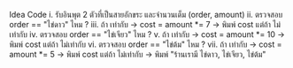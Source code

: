 Idea Code
i. รับอินพุต 2 ตัวที่เป็นสายอักขระ และจำนวนเต็ม (order, amount)
ii. ตรวจสอบ order == "ไข่ดาว" ไหม ?
iii. ถ้า เท่ากับ -> cost = amount *= 7
              -> พิมพ์ cost
    แต่ถ้า ไม่เท่ากับ
iv. ตรวจสอบ order == "ไข่เจียว" ไหม ?
v. ถ้า เท่ากับ -> cost = amount *= 10
              -> พิมพ์ cost
    แต่ถ้า ไม่เท่ากับ
vi. ตรวจสอบ order == "ไข่ต้ม" ไหม ?
vii. ถ้า เท่ากับ -> cost = amount *= 5
              -> พิมพ์ cost
    แต่ถ้า ไม่เท่ากับ -> พิมพ์ "ร้านเรามี ไข่ดาว, ไข่เจียว, ไข่ต้ม"
